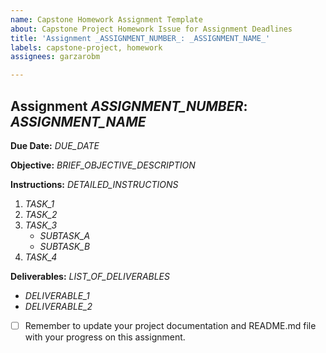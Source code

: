 ```yaml
---
name: Capstone Homework Assignment Template
about: Capstone Project Homework Issue for Assignment Deadlines
title: 'Assignment _ASSIGNMENT_NUMBER_: _ASSIGNMENT_NAME_'
labels: capstone-project, homework
assignees: garzarobm

---
```


## Assignment _ASSIGNMENT_NUMBER_: _ASSIGNMENT_NAME_

**Due Date:** _DUE_DATE_

**Objective:**
_BRIEF_OBJECTIVE_DESCRIPTION_

**Instructions:**
_DETAILED_INSTRUCTIONS_

1. _TASK_1_
2. _TASK_2_
3. _TASK_3_
   - _SUBTASK_A_
   - _SUBTASK_B_
4. _TASK_4_

**Deliverables:**
_LIST_OF_DELIVERABLES_
- _DELIVERABLE_1_
- _DELIVERABLE_2_


- [ ] Remember to update your project documentation and README.md file with your progress on this assignment.
